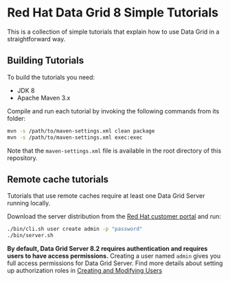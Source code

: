 # Red Hat Data Grid 8 Simple Tutorials

This is a collection of simple tutorials that explain how to use Data Grid in a straightforward way.

## Building Tutorials

To build the tutorials you need:

- JDK 8
- Apache Maven 3.x

Compile and run each tutorial by invoking the following commands from its folder:

```bash
mvn -s /path/to/maven-settings.xml clean package
mvn -s /path/to/maven-settings.xml exec:exec
```

Note that the `maven-settings.xml` file is available in the root directory of
this repository.

## Remote cache tutorials

Tutorials that use remote caches require at least one Data Grid Server running locally.

Download the server distribution from the [Red Hat customer portal](https://access.redhat.com/jbossnetwork/restricted/listSoftware.html?product=data.grid&downloadType=distributions) and run:

```bash
./bin/cli.sh user create admin -p "password"
./bin/server.sh
```

**By default, Data Grid Server 8.2 requires authentication and requires users to have access permissions.**
Creating a user named `admin` gives you full access permissions for Data Grid Server.
Find more details about setting up authorization roles in [Creating and Modifying Users](https://access.redhat.com/documentation/en-us/red_hat_data_grid/8.2/html/data_grid_server_guide/start_server#creating-users_quickstart)